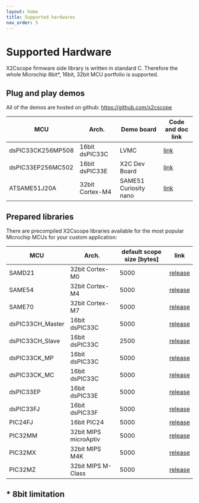 ```yaml
---
layout: home
title: Supported hardwares
nav_order: 5
---
```



# Supported Hardware

X2Cscope firmware side library is written in standard C. Therefore the whole Microchip 8bit*, 16bit, 32bit MCU portfolio is supported.


## Plug and play demos

All of the demos are hosted on github: <a href="https://github.com/x2cscope">https://github.com/x2cscope</a>

| MCU | Arch. | Demo board | Code and doc link |
| --- | ----- | ---------- | --------- |
|  dsPIC33CK256MP508 | 16bit dsPIC33C | LVMC | <a href="https://github.com/X2Cscope/X2Cscope_blinky_dsPIC33CK_LVMC.X"> link</a>|
| dsPIC33EP256MC502  | 16bit dsPIC33E | X2C Dev Board | <a href="https://github.com/X2Cscope/X2Cscope_blinky_dsPIC33EP_X2CDevBoard.X"> link</a>|
| ATSAME51J20A | 32bit Cortex-M4 | SAME51 Curiosity nano | <a href="https://github.com/X2Cscope/X2Cscope_blinky_SAME51_CNANO"> link</a>|


## Prepared libraries

There are precompiled X2Cscope libraries available for the most popular Microchip MCUs for your custom application:

| MCU | Arch. | default scope size [bytes] | link |
| --- | ----- | ---------- | --------- |
| SAMD21 | 32bit Cortex-M0 | 5000 | <a href="https://github.com/X2Cscope/X2Cscope_library_make/releases"> release</a> |
| SAME54 | 32bit Cortex-M4 | 5000 | <a href="https://github.com/X2Cscope/X2Cscope_library_make/releases"> release</a> | 
| SAME70 | 32bit Cortex-M7 | 5000 | <a href="https://github.com/X2Cscope/X2Cscope_library_make/releases"> release</a> | 
| dsPIC33CH_Master | 16bit dsPIC33C | 5000 | <a href="https://github.com/X2Cscope/X2Cscope_library_make/releases"> release</a> | 
| dsPIC33CH_Slave | 16bit dsPIC33C | 2500 | <a href="https://github.com/X2Cscope/X2Cscope_library_make/releases"> release</a> |
| dsPIC33CK_MP | 16bit dsPIC33C | 5000 | <a href="https://github.com/X2Cscope/X2Cscope_library_make/releases"> release</a> |
| dsPIC33CK_MC | 16bit dsPIC33C | 5000 | <a href="https://github.com/X2Cscope/X2Cscope_library_make/releases"> release</a> |
| dsPIC33EP | 16bit dsPIC33E | 5000 | <a href="https://github.com/X2Cscope/X2Cscope_library_make/releases"> release</a> |
| dsPIC33FJ | 16bit dsPIC33F | 5000 | <a href="https://github.com/X2Cscope/X2Cscope_library_make/releases"> release</a> |
| PIC24FJ | 16bit PIC24 | 5000 | <a href="https://github.com/X2Cscope/X2Cscope_library_make/releases"> release</a> |
| PIC32MM | 32bit MIPS microAptiv | 5000 | <a href="https://github.com/X2Cscope/X2Cscope_library_make/releases"> release</a> |
| PIC32MX | 32bit MIPS M4K | 5000 | <a href="https://github.com/X2Cscope/X2Cscope_library_make/releases"> release</a> |
| PIC32MZ | 32bit MIPS M-Class | 5000 | <a href="https://github.com/X2Cscope/X2Cscope_library_make/releases"> release</a> |


## * 8bit limitation